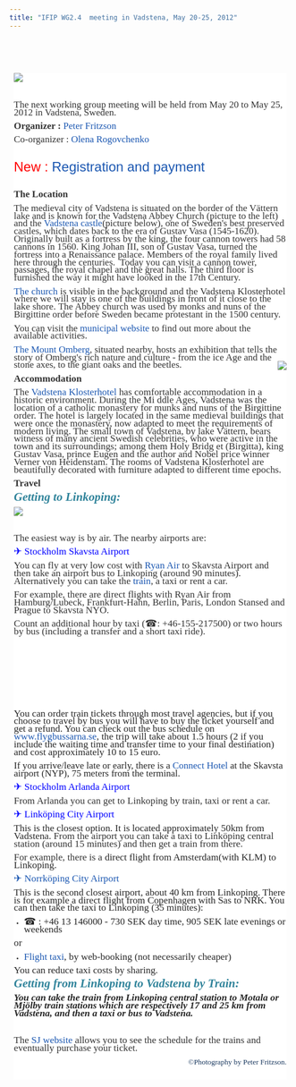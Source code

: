 ```yaml
---
title: "IFIP WG2.4  meeting in Vadstena, May 20-25, 2012"
---
```

<p> </p>
<p> </p>
<div style="color: #333333; font-family: Tahoma, Helvetica, Arial, sans-serif; font-size: 76%; background-image: initial; background-attachment: initial; background-origin: initial; background-clip: initial; background-color: #ffffff; line-height: 1.3em; margin: 8px;">
<p><span style="font-family: 'Times New Roman'; font-size: 17px;"><img src="/images/stories/vadstena2.jpg" border="0" align="left" style="border: 0px initial initial;" /></span></p>
<p><span style="font-family: 'Times New Roman'; font-size: large;"><span style="font-size: 17px;"><span style="font-family: Tahoma, Helvetica, Arial, sans-serif; font-size: small;"><span style="font-size: 12px;"><br /></span></span></span></span></p>
<p class="MsoNormal"><span style="font-family: 'Courier New'; color: #000000; font-size: small;"><span style="font-size: 13px; line-height: normal;"><br /></span></span></p>
<p class="MsoNormal"><span style="font-family: 'Times New Roman'; font-size: 17px; ">The next working group meeting will be held from May 20 to May 25, 2012 in Vadstena, Sweden.</span></p>
<p class="MsoNormal"><span style="font-family: 'Times New Roman'; font-size: 17px; "><strong>Organizer :</strong> <a href="http://www.ida.liu.se/~petfr/" style="color: #1b57b1; text-decoration: none; font-weight: normal;">Peter Fritzson</a></span></p>
<p class="MsoNormal"><span style="font-family: 'Times New Roman'; font-size: 17px; ">Co-organizer : <a href="http://www.ida.liu.se/department/contact/search.en.shtml?NAME=Olena" style="color: #1b57b1; text-decoration: none; font-weight: normal;">Olena Rogovchenko</a></span></p>
<p class="MsoNormal"> </p>
<p class="MsoNormal"><span style="font-size: 18.0pt; color: red;">New : <a href="/workshop/other-meetings/othermeetings/registration" style="color: #1b57b1; text-decoration: none; font-weight: normal;">Registration and payment</a></span></p>
<p class="MsoNormal"><span style="font-size: 18.0pt; color: red;"><br /></span></p>
<p><span style="font-family: 'Times New Roman'; font-size: 17px;"><strong>The Location</strong></span></p>
<p class="MsoNormal"><span style="font-family: 'Times New Roman'; font-size: large;"><span style="font-size: 17px;"><strong><span style="font-weight: normal; ">The medieval city of Vadstena is situated on the border of the </span></strong></span></span><span style="font-family: 'Times New Roman'; font-size: 17px;">Vättern</span><span style="font-family: 'Times New Roman'; font-size: 17px;"><strong><span style="font-weight: normal; "> lake and is known for the </span></strong></span><span style="font-family: 'Times New Roman'; font-size: 17px;">Vadstena Abbey Church (picture to the left) and </span><span style="font-family: 'Times New Roman'; font-size: 17px;"><strong><span style="font-weight: normal; ">the <a href="http://ostergotland.se/Municipality.aspx?m=45636&amp;a=35296" style="color: #1b57b1; text-decoration: none; font-weight: normal;">Vadstena castle</a>(picture below), one of Sweden's best preserved castles, which dates back to the era of Gustav Vasa (</span></strong></span><span style="font-family: 'Times New Roman'; font-size: 17px;">1545-1620).  Originally built as a fortress by the king, the four cannon towers had 58 cannons in 1560. King Johan III, son of Gustav Vasa, turned the fortress into a Renaissance palace. Members of the royal family lived here through the centuries.  Today you can visit a cannon tower, passages, the royal chapel and the great halls. The third floor is furnished the way it might have looked in the 17th Century.</span></p>
<p class="MsoNormal"><span style="font-family: 'Times New Roman'; font-size: 17px;"><span style="font-family: Tahoma, Helvetica, Arial, sans-serif; font-size: 12px;"> </span></span></p>
<p class="MsoNormal"><span style="font-size: 13pt; font-family: 'Times New Roman';"><a href="ttp://en.wikipedia.org/wiki/Vadstena_Abbey" style="color: #1b57b1; text-decoration: none; font-weight: normal;">The church</a> is visible in the background and the Vadstena Klosterhotel where we will stay is one of the buildings in front of it close to the lake shore. </span><span style="font-family: 'Times New Roman'; font-size: 17px;">The Abbey church was used by monks and nuns of the Birgittine order before Sweden became protestant in the 1500 century.</span></p>
<p class="MsoNormal"><span style="font-family: 'Times New Roman'; font-size: 17px;"><strong><span style="font-weight: normal; ">You can visit the <a href="http://ostergotland.se/Municipality.aspx?m=45636" style="color: #1b57b1; text-decoration: none; font-weight: normal;">municipal website</a> to find out more about the available activities.</span></strong></span></p>
<p class="MsoNormal"><span style="font-family: 'Times New Roman'; font-size: 17px;"><strong><span style="font-weight: normal; "><a href="http://www.lansstyrelsen.se/ostergotland/sv/djur-och-natur/friluftsliv/naturum-omberg/other-languages-naturum/Pages/ombergs_naturum_eng.aspx" style="color: #1b57b1; text-decoration: none; font-weight: normal;">The Mount Omberg</a>, situated nearby, hosts an exhibition that tells the story of Omberg's rich nature and culture - from the ice Age and the stone axes, to the giant oaks and the beetles.<img src="/images/stories/vadstena3.jpg" border="0" align="right" style="border: 0px initial initial;" /></span></strong></span></p>
<p class="MsoNormal"><span style="mso-bidi-font-weight: normal;"><span style="font-size: 13.0pt; font-family: &quot;Times New Roman&quot;;"><strong>Accommodation</strong></span></span></p>
<p class="MsoNormal"><span style="font-size: 13.0pt; font-family: &quot;Times New Roman&quot;;"> </span></p>
<p class="MsoNormal"><span style="font-size: 13.0pt; font-family: &quot;Times New Roman&quot;;">The <a href="http://www.klosterhotel.se/Default.aspx?module=4&amp;content=130&amp;lang=EN&amp;fwsite=2" style="color: #1b57b1; text-decoration: none; font-weight: normal;">Vadstena Klosterhotel </a>has comfortable accommodation in a historic environment. During the Mi
<script src="plugins/editors/tinymce/jscripts/tiny_mce/themes/advanced/langs/en.js" type="text/javascript"></script>
ddle Ages, Vadstena was the location of a catholic monastery for munks and nuns of the Birgittine order. The hotel is largely located in the same medieval buildings that were once the monastery, now adapted to meet the requirements of modern living. The small town of Vadstena, by lake Vättern, bears witness of many ancient Swedish celebrities, who were active in the town and its surroundings; among them Holy Bridg
<script src="plugins/editors/tinymce/jscripts/tiny_mce/themes/advanced/langs/en.js" type="text/javascript"></script>
et (Birgitta), king Gustav Vasa, prince Eugen and the author and Nobel price winner Verner von Heidenstam. The rooms of Vadstena Klosterhotel are beautifully decorated with furniture adapted to different time epochs.</span></p>
<p class="MsoNormal"><span style="font-size: 13.0pt; font-family: &quot;Times New Roman&quot;;"><strong>Travel</strong></span></p>
<p class="MsoNormal"><strong><span style="mso-bidi-font-weight: normal;"><span style="font-size: 13.0pt; font-family: &quot;Times New Roman&quot;;"><span style="font-weight: normal;"> </span></span></span></strong></p>
<p><strong> </strong></p>
<p class="MsoNormal"><strong><span style="font-weight: normal;"><strong> </strong></span></strong></p>
<p><strong><strong> </strong></strong></p>
<p class="MsoNormal"><strong><strong><strong style="mso-bidi-font-weight: normal;"><em><span style="font-size: 16.0pt; font-family: &quot;Times New Roman&quot;; color: #31849b; mso-themecolor: accent5; mso-themeshade: 191;">Getting to Linkoping:</span></em></strong><strong style="mso-bidi-font-weight: normal;"><span style="font-size: 16.0pt; font-family: Calibri; color: #31849b; mso-themecolor: accent5; mso-themeshade: 191;"> </span></strong></strong></strong></p>
<p><strong><strong><img src="/images/stories/vadstena4.jpg" border="0" align="left" style="border: 0px initial initial;" /></strong></strong></p>
<p><strong><br /></strong></p>
<p><strong> </strong></p>
<p><strong><br /></strong></p>
<p><strong> </strong></p>
<p class="MsoNormal"><strong><span style="mso-bidi-font-weight: normal;"><span style="font-size: 13.0pt; font-family: &quot;Times New Roman&quot;;"><span style="font-weight: normal;"> </span></span></span></strong></p>
<p><strong> </strong></p>
<p class="MsoNormal"><strong><span style="font-size: 13.0pt; font-family: &quot;Times New Roman&quot;;"><span style="font-weight: normal;">The easiest way is by air. The nearby airports are:</span></span></strong></p>
<p class="MsoNormal"><strong><span style="font-size: 13.0pt; font-family: &quot;Times New Roman&quot;;"><span style="font-weight: normal;"> </span></span></strong></p>
<p class="MsoNormal" style="mso-pagination: none; tab-stops: 11.0pt 36.0pt; mso-layout-grid-align: none; text-autospace: none;"><strong><span style="font-size: 13.0pt; font-family: &quot;Times New Roman&quot;; color: blue;"><a href="http://www.skavsta.se/en/" style="color: #1b57b1; text-decoration: none; font-weight: normal;"><span style="color: blue;">✈ Stockholm Skavsta Airport</span></a><span style="font-weight: normal;"> </span></span></strong></p>
<p class="MsoNormal"><strong><span style="font-size: 13.0pt; font-family: &quot;Times New Roman&quot;;"><span style="font-weight: normal;">You can fly at very low cost with </span><a href="http://www.ryanair.com/en" style="color: #1b57b1; text-decoration: none; font-weight: normal;">Ryan Air</a><span style="font-weight: normal;"> to Skavsta Airport and then take an airport bus to Linkoping (around 90 minutes). Alternatively you can take the </span><a href="http://www.sj.se/start/startpage/index.form?l=en" style="color: #1b57b1; text-decoration: none; font-weight: normal;">train</a><span style="font-weight: normal;">, a taxi or rent a car.</span></span></strong></p>
<p class="MsoNormal" style="mso-pagination: none; mso-layout-grid-align: none; text-autospace: none;"><strong><span style="font-size: 13.0pt; font-family: &quot;Times New Roman&quot;;"><span style="font-weight: normal;">For example, there are direct flights with Ryan Air from Hamburg/Lubeck, Frankfurt-Hahn, Berlin, Paris, London Stansed and Prague to Skavsta NYO.</span></span></strong></p>
<p class="MsoNormal" style="mso-pagination: none; mso-layout-grid-align: none; text-autospace: none;"><strong><span style="font-size: 13.0pt; font-family: &quot;Times New Roman&quot;;"><span style="font-weight: normal;">Count an additional hour by taxi (☎: +46-155-217500) or two hours by bus (including a transfer and a short taxi ride).</span></span></strong></p>
<p> </p>
<p> </p>
<p> </p>
<p> </p>
<p> </p>
<p><strong><strong><strong><strong><strong><strong><strong><span style="font-size: 13.0pt; font-family: &quot;Times New Roman&quot;; color: #262626;"><span style="font-weight: normal;">You can order train tickets through most travel agencies, but if you choose to travel by bus you will have to buy the ticket yourself and get a refund. You can check out the bus schedule on </span></span><span style="font-size: 13.0pt; font-family: &quot;Times New Roman&quot;; color: #b76e2a;"><a href="http://www.flygbussarna.se" style="color: #1b57b1; text-decoration: none; font-weight: normal;">www.flygbussarna.se</a></span><span style="font-size: 13.0pt; font-family: &quot;Times New Roman&quot;; color: #262626;"><span style="font-weight: normal;">, the trip will take about 1.5 hours (2 if you include the waiting time and transfer time to your final destination) and cost approximately 10 to 15 euro.</span></span></strong></strong></strong></strong></strong></strong></strong></p>
<p><span style="color: #262626; font-family: 'Times New Roman'; font-size: 17px;"><span style="font-weight: normal;">If you arrive/leave late or early, there is a </span><a href="http://www.booking.com/hotel/se/connect-skavsta.sv.html" style="color: #1b57b1; text-decoration: none; font-weight: normal;">Connect Hotel</a><span style="font-weight: normal;"> at the Skavsta airport (NYP), 75 meters from the terminal.</span></span></p>
<p class="MsoNormal"><span style="font-size: 13.0pt; font-family: &quot;Times New Roman&quot;;"><span style="font-weight: normal;"> </span></span></p>
<p class="MsoNormal" style="mso-pagination: none; tab-stops: 11.0pt 36.0pt; mso-layout-grid-align: none; text-autospace: none;"><span style="font-size: 13.0pt; font-family: &quot;Times New Roman&quot;; color: blue;"><a href="http://www.arlanda.se/en/" style="color: #1b57b1; text-decoration: none; font-weight: normal;"><span style="color: blue;">✈ Stockholm Arlanda Airport</span></a></span></p>
<p class="MsoNormal"><span style="font-size: 13.0pt; font-family: &quot;Times New Roman&quot;;"><span style="font-weight: normal;">From Arlanda you can get to Linkoping by train, taxi or rent a car.</span></span></p>
<p class="MsoNormal"><span style="font-size: 13.0pt; font-family: &quot;Times New Roman&quot;;"><span style="font-weight: normal;"> </span></span></p>
<p class="MsoNormal"><span style="font-size: 13.0pt; font-family: &quot;Times New Roman&quot;; color: blue;"><a href="http://www.linkopingsflygplats.se/en" style="color: #1b57b1; text-decoration: none; font-weight: normal;"><span style="color: blue;">✈ Linköping City Airport</span></a></span><span style="font-size: 13.0pt; font-family: &quot;Times New Roman&quot;; color: #262626;"><span style="font-weight: normal;"> </span></span></p>
<p class="MsoNormal"><span style="font-size: 13.0pt; font-family: &quot;Times New Roman&quot;; color: #262626;"><span style="font-weight: normal;">This is the closest option. It is located approximately 50km from Vadstena. </span></span><span style="font-size: 13.0pt; font-family: &quot;Times New Roman&quot;;"><span style="font-weight: normal;">From the airport you can take a taxi to Linköping central station (around 15 minutes) and then get a train from there.</span></span></p>
<p class="MsoNormal"><span style="font-size: 13.0pt; font-family: &quot;Times New Roman&quot;;"><span style="font-weight: normal;"> </span></span></p>
<p class="MsoNormal"><span style="font-size: 13.0pt; font-family: &quot;Times New Roman&quot;;"><span style="font-weight: normal;">For example, there is a </span><span style="color: #262626;"><span style="font-weight: normal;">direct flight from Amsterdam(with KLM) to Linkoping.</span></span></span></p>
<p class="MsoNormal"><span style="font-size: 13.0pt; font-family: &quot;Times New Roman&quot;;"><span style="font-weight: normal;"> </span></span></p>
<p class="MsoNormal" style="mso-pagination: none; mso-layout-grid-align: none; text-autospace: none;"><span style="font-size: 13.0pt; font-family: &quot;Times New Roman&quot;; color: #262626;"><a href="http://www.norrkopingairport.com/en" style="color: #1b57b1; text-decoration: none; font-weight: normal;">✈ Norrköping City Airport</a></span></p>
<p class="MsoNormal" style="mso-pagination: none; mso-layout-grid-align: none; text-autospace: none;"><span style="font-size: 13.0pt; font-family: &quot;Times New Roman&quot;; color: #262626;"><span style="font-weight: normal;">This is the second closest airport, about 40 km from Linkoping. </span><span style="mso-spacerun: yes;"><span style="font-weight: normal;"> </span></span><span style="font-weight: normal;">There is for example a direct flight from Copenhagen with Sas to NRK. You can then take the taxi to Linkoping (35 minutes):</span></span></p>
<ul>
<li><span style="font-weight: normal;"><strong>
<p class="MsoNormal" style="mso-pagination: none; mso-layout-grid-align: none; text-autospace: none;"><span style="font-size: 13.0pt; font-family: &quot;Times New Roman&quot;; color: #262626;"><span style="font-weight: normal;"><span style="color: #000000; font-family: verdana, arial, helvetica, code2000, sans-serif; line-height: normal; font-size: small; border-collapse: collapse;"> </span>☎ : +46 13 146000</span></span><span style="font-size: 13.0pt; font-family: &quot;Times New Roman&quot;;"><span style="font-weight: normal;"> </span><span style="color: #262626;"><span style="mso-spacerun: yes;"><span style="font-weight: normal;"> </span></span><span style="font-weight: normal;">- 730 SEK day time, 905 SEK late evenings or weekends</span></span></span></p>
</strong></span></li>
</ul>
<p><span style="font-weight: normal;"><strong> </strong></span></p>
<p class="MsoNormal" style="mso-pagination: none; mso-layout-grid-align: none; text-autospace: none;"><strong><span style="font-size: 13.0pt; font-family: &quot;Times New Roman&quot;; color: #262626;"><span style="font-weight: normal;">or</span></span></strong></p>
<p><strong> </strong></p>
<ul>
<li><span style="font-weight: normal;"><strong>
<p class="MsoNormal" style="mso-pagination: none; mso-layout-grid-align: none; text-autospace: none;"><span style="font-size: 13.0pt; font-family: &quot;Times New Roman&quot;; color: #262626;"><a href="http://www.flygtaxi.se" style="color: #1b57b1; text-decoration: none; font-weight: normal;">Flight taxi</a><span style="font-weight: normal;">, by web-booking (not necessarily cheaper)</span></span></p>
</strong></span></li>
</ul>
<p class="MsoNormal" style="mso-pagination: none; mso-layout-grid-align: none; text-autospace: none;"><span style="font-size: 13.0pt; font-family: &quot;Times New Roman&quot;; color: #262626;"><span style="font-weight: normal;"> </span></span></p>
<p class="MsoNormal" style="mso-pagination: none; mso-layout-grid-align: none; text-autospace: none;"><span style="font-size: 13.0pt; font-family: &quot;Times New Roman&quot;; color: #262626;"><span style="font-weight: normal;">You can reduce taxi costs by sharing.</span></span></p>
<p class="MsoNormal"><span style="font-size: 13.0pt; font-family: &quot;Times New Roman&quot;; color: #262626;"><span style="font-weight: normal;"> </span></span></p>
<p class="MsoNormal"><span style="font-family: 'Times New Roman'; color: #262626; font-size: large;"><span style="font-size: 17px; font-weight: normal;"><em> </em></span></span></p>
<p class="MsoNormal"><em><span style="font-style: normal; font-weight: normal;"><strong> </strong></span></em></p>
<p><em><strong> </strong></em></p>
<p class="MsoNormal" style="display: inline !important;"><em><strong><span style="font-size: 13.0pt; font-family: &quot;Times New Roman&quot;; color: #262626;"><span style="font-weight: normal;"> </span></span></strong></em></p>
<p><em><strong> </strong></em></p>
<p class="MsoNormal"><em><strong><strong style="mso-bidi-font-weight: normal;"><em><span style="font-size: 16.0pt; font-family: &quot;Times New Roman&quot;; color: #31849b; mso-themecolor: accent5; mso-themeshade: 191;">Getting from Linkoping to Vadstena by Train:</span></em></strong><strong style="mso-bidi-font-weight: normal;"><span style="font-size: 16.0pt; font-family: Calibri; color: #31849b; mso-themecolor: accent5; mso-themeshade: 191;"> </span></strong></strong></em></p>
<p><em><strong><span style="font-size: 13.0pt; font-family: &quot;Times New Roman&quot;;"><span style="font-weight: normal;"><span style="font-style: normal;"><span style="font-weight: normal;"> </span></span></span></span></strong></em></p>
<p class="MsoNormal"><em><strong><span style="font-size: 13.0pt; font-family: &quot;Times New Roman&quot;; color: #262626;">You can take the train from Linkoping central station to Motala or Mjölby train stations which are respectively 17 and 25 km from Vadstena, and then a taxi or bus to Vadstena.</span></strong></em></p>
<p><em><strong> </strong></em></p>
<p> </p>
<p class="MsoNormal" style="mso-pagination: none; tab-stops: 11.0pt 36.0pt; mso-layout-grid-align: none; text-autospace: none;"><span style="font-size: 13.0pt; font-family: &quot;Times New Roman&quot;;"><span style="font-weight: normal;">The </span><a href="http://www.sj.se/start/startpage/index.form?l=en" title="Click here to go to the SJ website" style="color: #1b57b1; text-decoration: none; font-weight: normal;">SJ website</a><span style="font-weight: normal;"> allows you to see the schedule for the trains and eventually purchase your ticket.</span></span></p>
<p class="MsoNormal" style="text-align: right; "><span style="font-size: 13.0pt; font-family: &quot;Times New Roman&quot;;"> </span></p>
<p class="MsoNormal" style="text-align: right;"><span style="font-size: 10.0pt; font-family: Verdana; mso-bidi-font-family: &quot;Times New Roman&quot;; color: #17365d; mso-themecolor: text2; mso-themeshade: 191;">©Photography by Peter Fritzson.</span></p>
<div><span style="font-size: 10.0pt; font-family: Verdana; mso-bidi-font-family: &quot;Times New Roman&quot;; color: #17365d; mso-themecolor: text2; mso-themeshade: 191;"><br /></span></div>
</div>
<p> </p>